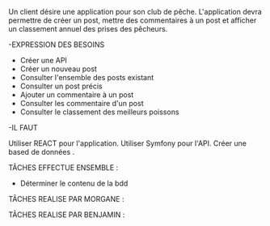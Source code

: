 
Un client désire une application pour son club de pêche. L'application devra permettre de créer un post, mettre des commentaires à un post et afficher un classement annuel des prises des pêcheurs.


-EXPRESSION DES BESOINS

- Créer une API
- Créer un nouveau post
- Consulter l'ensemble des posts existant
- Consulter un post précis
- Ajouter un commentaire à un post
- Consulter les commentaire d'un post
- Consulter le classement des meilleurs poissons


-IL FAUT

Utiliser REACT pour l'application.
Utiliser Symfony pour l'API.
Créer une based de  données .


TÂCHES EFFECTUE ENSEMBLE :
- Déterminer le contenu de la bdd



TÂCHES REALISE PAR MORGANE :


TÂCHES REALISE PAR BENJAMIN :
